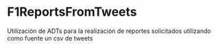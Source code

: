 # F1ReportsFromTweets
Utilización de ADTs para la realización de reportes solicitados utilizando como fuente un csv de tweets

